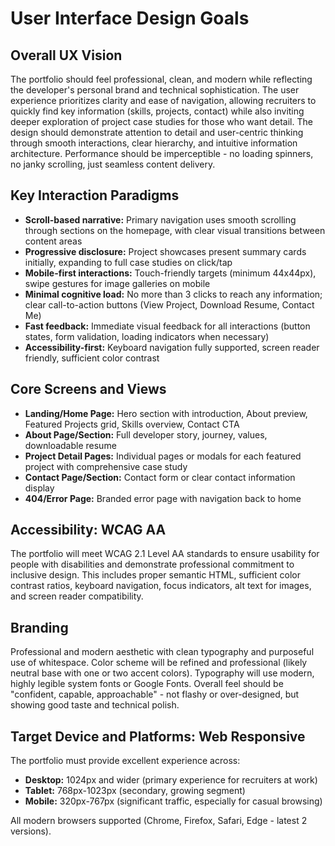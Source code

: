 # User Interface Design Goals

## Overall UX Vision

The portfolio should feel professional, clean, and modern while reflecting the developer's personal brand and technical sophistication. The user experience prioritizes clarity and ease of navigation, allowing recruiters to quickly find key information (skills, projects, contact) while also inviting deeper exploration of project case studies for those who want detail. The design should demonstrate attention to detail and user-centric thinking through smooth interactions, clear hierarchy, and intuitive information architecture. Performance should be imperceptible - no loading spinners, no janky scrolling, just seamless content delivery.

## Key Interaction Paradigms

- **Scroll-based narrative:** Primary navigation uses smooth scrolling through sections on the homepage, with clear visual transitions between content areas
- **Progressive disclosure:** Project showcases present summary cards initially, expanding to full case studies on click/tap
- **Mobile-first interactions:** Touch-friendly targets (minimum 44x44px), swipe gestures for image galleries on mobile
- **Minimal cognitive load:** No more than 3 clicks to reach any information; clear call-to-action buttons (View Project, Download Resume, Contact Me)
- **Fast feedback:** Immediate visual feedback for all interactions (button states, form validation, loading indicators when necessary)
- **Accessibility-first:** Keyboard navigation fully supported, screen reader friendly, sufficient color contrast

## Core Screens and Views

- **Landing/Home Page:** Hero section with introduction, About preview, Featured Projects grid, Skills overview, Contact CTA
- **About Page/Section:** Full developer story, journey, values, downloadable resume
- **Project Detail Pages:** Individual pages or modals for each featured project with comprehensive case study
- **Contact Page/Section:** Contact form or clear contact information display
- **404/Error Page:** Branded error page with navigation back to home

## Accessibility: WCAG AA

The portfolio will meet WCAG 2.1 Level AA standards to ensure usability for people with disabilities and demonstrate professional commitment to inclusive design. This includes proper semantic HTML, sufficient color contrast ratios, keyboard navigation, focus indicators, alt text for images, and screen reader compatibility.

## Branding

Professional and modern aesthetic with clean typography and purposeful use of whitespace. Color scheme will be refined and professional (likely neutral base with one or two accent colors). Typography will use modern, highly legible system fonts or Google Fonts. Overall feel should be "confident, capable, approachable" - not flashy or over-designed, but showing good taste and technical polish.

## Target Device and Platforms: Web Responsive

The portfolio must provide excellent experience across:
- **Desktop:** 1024px and wider (primary experience for recruiters at work)
- **Tablet:** 768px-1023px (secondary, growing segment)
- **Mobile:** 320px-767px (significant traffic, especially for casual browsing)

All modern browsers supported (Chrome, Firefox, Safari, Edge - latest 2 versions).
